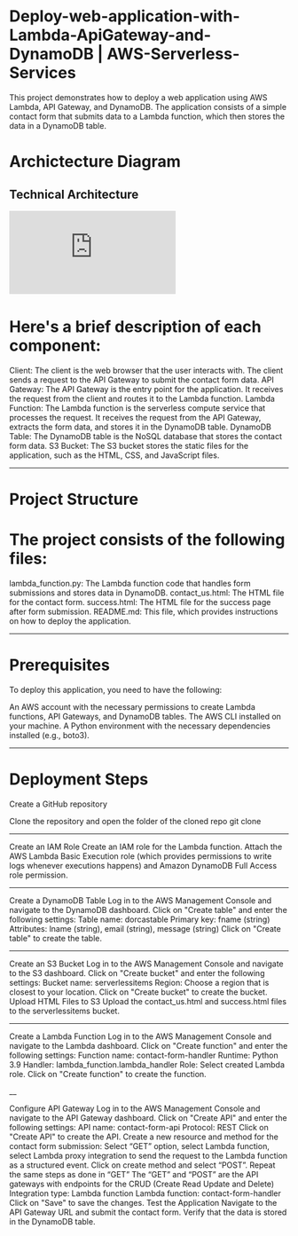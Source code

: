 # Deploy-web-application-with-Lambda-ApiGateway-and-DynamoDB | AWS-Serverless-Services

This project demonstrates how to deploy a web application using AWS Lambda, API Gateway, and DynamoDB. The application consists of a simple contact form that submits data to a Lambda function, which then stores the data in a DynamoDB table.

# Archictecture Diagram
## **Technical Architecture**
![Architectural Diagram](https://github.com/Lugardesosa/Deploy-web-application-with-Lambda-ApiGateway-and-DynamoDB-AWS-Serverless-Services/blob/main/DEPLOY~1.PDF)

# Here's a brief description of each component:

Client: The client is the web browser that the user interacts with. The client sends a request to the API Gateway to submit the contact form data.
API Gateway: The API Gateway is the entry point for the application. It receives the request from the client and routes it to the Lambda function.
Lambda Function: The Lambda function is the serverless compute service that processes the request. It receives the request from the API Gateway, extracts the form data, and stores it in the DynamoDB table.
DynamoDB Table: The DynamoDB table is the NoSQL database that stores the contact form data.
S3 Bucket: The S3 bucket stores the static files for the application, such as the HTML, CSS, and JavaScript files.

---

# Project Structure
# The project consists of the following files:

lambda_function.py: The Lambda function code that handles form submissions and stores data in DynamoDB.
contact_us.html: The HTML file for the contact form.
success.html: The HTML file for the success page after form submission.
README.md: This file, which provides instructions on how to deploy the application.

---

# Prerequisites
To deploy this application, you need to have the following:

An AWS account with the necessary permissions to create Lambda functions, API Gateways, and DynamoDB tables.
The AWS CLI installed on your machine.
A Python environment with the necessary dependencies installed (e.g., boto3).

---

# Deployment Steps

Create a GitHub repository

Clone the repository and open the folder of the cloned repo
git clone 

---

Create an IAM Role
Create an IAM role for the Lambda function. Attach the AWS Lambda Basic Execution role (which provides permissions to write logs whenever executions happens) and Amazon DynamoDB Full Access role permission.

---

Create a DynamoDB Table
Log in to the AWS Management Console and navigate to the DynamoDB dashboard.
Click on "Create table" and enter the following settings:
Table name: dorcastable
Primary key: fname (string)
Attributes: lname (string), email (string), message (string)
Click on "Create table" to create the table.

---

Create an S3 Bucket
Log in to the AWS Management Console and navigate to the S3 dashboard.
Click on "Create bucket" and enter the following settings:
Bucket name: serverlessitems
Region: Choose a region that is closest to your location.
Click on "Create bucket" to create the bucket.
Upload HTML Files to S3
Upload the contact_us.html and success.html files to the serverlessitems bucket.

---

Create a Lambda Function
Log in to the AWS Management Console and navigate to the Lambda dashboard.
Click on "Create function" and enter the following settings:
Function name: contact-form-handler
Runtime: Python 3.9
Handler: lambda_function.lambda_handler
Role: Select created Lambda role.
Click on "Create function" to create the function.

__

Configure API Gateway
Log in to the AWS Management Console and navigate to the API Gateway dashboard.
Click on "Create API" and enter the following settings:
API name: contact-form-api
Protocol: REST
Click on "Create API" to create the API.
Create a new resource and method for the contact form submission:
Select “GET” option, select Lambda function, select Lambda proxy integration to send the request to the Lambda function as a structured event.
Click on create method and select “POST”. Repeat the same steps as done in “GET”
The “GET” and “POST” are the API gateways with endpoints for the CRUD (Create Read Update and Delete)
Integration type: Lambda function
Lambda function: contact-form-handler
Click on "Save" to save the changes.
Test the Application
Navigate to the API Gateway URL and submit the contact form.
Verify that the data is stored in the DynamoDB table.

